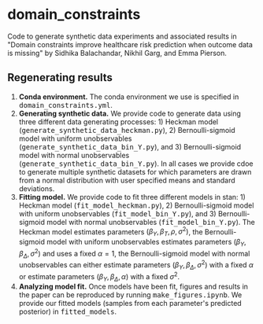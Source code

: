 # domain_constraints
Code to generate synthetic data experiments and associated results in "Domain constraints improve healthcare risk prediction when outcome data is missing" by Sidhika Balachandar, Nikhil Garg, and Emma Pierson.

## Regenerating results
1. <strong>Conda environment.</strong> The conda environment we use is specified in <TT>domain_constraints.yml</TT>.
2. <strong>Generating synthetic data.</strong> We provide code to generate data using three different data generating processes: 1) Heckman model (<TT>generate_synthetic_data_heckman.py</TT>), 2) Bernoulli-sigmoid model with uniform unobservables (<TT>generate_synthetic_data_bin_Y.py</TT>), and 3) Bernoulli-sigmoid model with normal unobservables (<TT>generate_synthetic_data_bin_Y.py</TT>). In all cases we provide cdoe to generate multiple synthetic datasets for which parameters are drawn from a normal distribution with user specified means and standard deviations. 
3. <strong>Fitting model.</strong> We provide code to fit three different models in stan: 1) Heckman model (<TT>fit_model_heckman.py</TT>), 2) Bernoulli-sigmoid model with uniform unobservables (<TT>fit_model_bin_Y.py</TT>), and 3) Bernoulli-sigmoid model with normal unobservables (<TT>fit_model_bin_Y.py</TT>). The Heckman model estimates parameters $(\beta_Y, \beta_T, \rho, \sigma^2)$, the Bernoulli-sigmoid model with uniform unobservables estimates parameters $(\beta_Y, \beta_\Delta, \sigma^2)$ and uses a fixed $\alpha=1$, the Bernoulli-sigmoid model with normal unobservables can either estimate parameters $(\beta_Y, \beta_\Delta, \sigma^2)$ with a fixed $\alpha$ or estimate parameters $(\beta_Y, \beta_\Delta, \alpha)$ with a fixed $\sigma^2$.
4. <strong>Analyzing model fit.</strong> Once models have been fit, figures and results in the paper can be reproduced by running <TT>make_figures.ipynb</TT>. We provide our fitted models (samples from each parameter's predicted posterior) in <TT>fitted_models</TT>.

